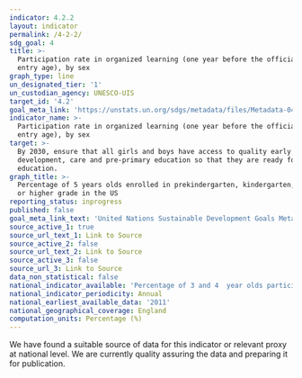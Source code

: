 ```yaml
---
indicator: 4.2.2
layout: indicator
permalink: /4-2-2/
sdg_goal: 4
title: >-
  Participation rate in organized learning (one year before the official primary
  entry age), by sex
graph_type: line
un_designated_tier: '1'
un_custodian_agency: UNESCO-UIS
target_id: '4.2'
goal_meta_link: 'https://unstats.un.org/sdgs/metadata/files/Metadata-04-02-02.pdf'
indicator_name: >-
  Participation rate in organized learning (one year before the official primary
  entry age), by sex
target: >-
  By 2030, ensure that all girls and boys have access to quality early childhood
  development, care and pre-primary education so that they are ready for primary
  education.
graph_title: >-
  Percentage of 5 years olds enrolled in prekindergarten, kindergarten, or first
  or higher grade in the US
reporting_status: inprogress
published: false
goal_meta_link_text: 'United Nations Sustainable Development Goals Metadata: 4.2.2'
source_active_1: true
source_url_text_1: Link to Source
source_active_2: false
source_url_text_2: Link to Source
source_active_3: false
source_url_3: Link to Source
data_non_statistical: false
national_indicator_available: 'Percentage of 3 and 4  year olds participating in early years education '
national_indicator_periodicity: Annual
national_earliest_available_data: '2011'
national_geographical_coverage: England
computation_units: Percentage (%)
---
```


We have found a suitable source of data for this indicator or relevant proxy at national level. We are currently quality assuring the data and preparing it for publication.
